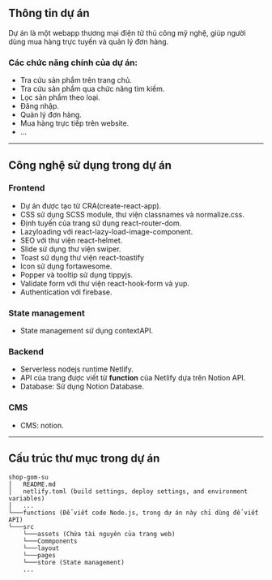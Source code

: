 ## Thông tin dự án

Dự án là một webapp thương mại điện tử thủ công mỹ nghệ, giúp người dùng mua hàng trực tuyến và quản lý đơn hàng.

### Các chức năng chính của dự án:

-   Tra cứu sản phẩm trên trang chủ.
-   Tra cứu sản phẩm qua chức năng tìm kiếm.
-   Lọc sản phẩm theo loại.
-   Đăng nhập.
-   Quản lý đơn hàng.
-   Mua hàng trực tiếp trên website.
-   ...

---

## Công nghệ sử dụng trong dự án

### Frontend

-   Dự án được tạo từ CRA(create-react-app).
-   CSS sử dụng SCSS module, thư viện classnames và normalize.css.
-   Định tuyến của trang sử dụng react-router-dom.
-   Lazyloading với react-lazy-load-image-component.
-   SEO với thư viện react-helmet.
-   Slide sử dụng thư viện swiper.
-   Toast sử dụng thư viện react-toastify
-   Icon sử dụng fortawesome.
-   Popper và tooltip sử dụng tippyjs.
-   Validate form với thư viện react-hook-form và yup.
-   Authentication với firebase.
### State management

-   State management sử dụng contextAPI.

### Backend

-   Serverless nodejs runtime Netlify.
-   API của trang được viết từ **function** của Netlify dựa trên Notion API.
-   Database: Sử dụng Notion Database.

### CMS

-   CMS: notion.

---

## Cấu trúc thư mục trong dự án

```
shop-gom-su
│   README.md
│   netlify.toml (build settings, deploy settings, and environment variables)
│   ...
└───functions (Để viết code Node.js, trong dự án này chỉ dùng để viết API)
└───src
    └───assets (Chứa tài nguyên của trang web)
    └───Commponents
    └───layout
    └───pages
    └───store (State management)
    ...
```
